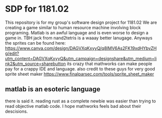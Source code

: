 # SDP for 1181.02
This repository is for my group's software design project for 1181.02
We are creating a game similar to human resource machine involving block programing.
Matlab is an awful language and is even worse to design a game in. TBH jack from nand2tetris is a waaay better lanugage. 
Anyways the sprites can be found here: 
https://www.canva.com/design/DAGVXqKxyyQ/q8IMV6As2FK19xdHYbvZHg/edit?utm_content=DAGVXqKxyyQ&utm_campaign=designshare&utm_medium=link2&utm_source=sharebutton
its crazy that mathworks can make people pay for a crappy IDE and language.
also credit to these guys for very good sprite sheet maker https://www.finalparsec.com/tools/sprite_sheet_maker


## matlab is an esoteric language
there is said it.
reading rust as a complete newbie was easier than trying to read objective matlab code. I hope mathworks feels bad about their descisions.
